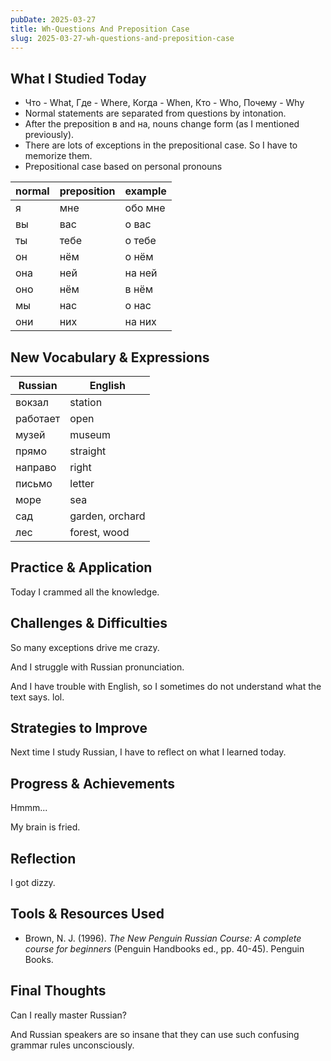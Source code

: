 ```yaml
---
pubDate: 2025-03-27
title: Wh-Questions And Preposition Case
slug: 2025-03-27-wh-questions-and-preposition-case
---
```


## What I Studied Today
<!-- List key topics or skills you worked on today. -->

- Что - What, Где - Where, Когда - When, Кто - Who, Почему - Why
- Normal statements are separated from questions by intonation.
- After the preposition в and на, nouns change form (as I mentioned previously).
- There are lots of exceptions in the prepositional case. So I have to memorize them.
- Prepositional case based on personal pronouns

normal | preposition | example
 --- | --- | ---
я | мне | обо мне
вы | вас | о вас
ты | тебе | о тебе
он | нём | о нём
она | ней | на ней
оно | нём | в нём
мы | нас | о нас
они | них | на них

## New Vocabulary & Expressions
<!-- Write down useful words, phrases, or idioms you learned. -->

Russian | English
--- | ---
вокзал | station
работает | open
музей | museum
прямо | straight
направо | right
письмо | letter
море | sea
сад | garden, orchard
лес | forest, wood

## Practice & Application
<!-- How did you practice what you learned? -->

Today I crammed all the knowledge.

## Challenges & Difficulties
<!-- What was difficult today? -->

So many exceptions drive me crazy.

And I struggle with Russian pronunciation.

And I have trouble with English, so I sometimes do not understand what the text says. lol.

## Strategies to Improve
<!-- What will you do to overcome today’s challenges? -->

Next time I study Russian, I have to reflect on what I learned today.

## Progress & Achievements
<!-- What improvements have you noticed? Celebrate small wins! -->

Hmmm...

My brain is fried.

## Reflection
<!-- How do you feel about today’s learning session? -->

I got dizzy.

## Tools & Resources Used
<!-- List any apps, websites, or books you used today. -->

- Brown, N. J. (1996). <i>The New Penguin Russian Course: A complete course for beginners</i> (Penguin Handbooks ed., pp. 40-45). Penguin Books.

## Final Thoughts
<!-- Write anything else that comes to mind about your language learning journey. -->

Can I really master Russian?

And Russian speakers are so insane that they can use such confusing grammar rules unconsciously.